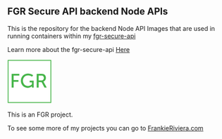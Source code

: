 
FGR Secure API backend Node APIs
---

This is the repository for the backend Node API Images that are used in running containers within my [fgr-secure-api](https://frankieriviera.com/portfolio/fgr-secure-api)

Learn more about the fgr-secure-api [Here](https://frankieriviera.com/portfolio/fgr-secure-api)

[<img src="./images/FGR_Transparent.png" width="100" />](https://frankieriviera.com)

This is an FGR project. 

To see some more of my projects you can go to [FrankieRiviera.com](https://frankieriviera.com)